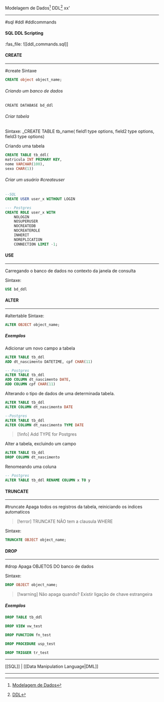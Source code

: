 Modelagem de Dados[^1] 
DDL[^2]
xx'
***
#sql #ddl #ddlcommands

#### SQL DDL Scripting
:fas_file: ![[ddl_commands.sql]]


#### CREATE
---
#create 
Sintaxe
```sql
CREATE object object_name;
```

###### Criando um banco de dados
``CREATE DATABASE bd_ddl``

###### Criar tabela

Sintaxe:
_CREATE TABLE tb_name(
field1 type options,
field2 type options,
field3 type options)

Criando uma tabela
```sql
CREATE TABLE tb_ddl(
matricula INT PRIMARY KEY,
nome VARCHAR(100),
sexo CHAR(1))
```

###### Criar um usuário #createuser
```sql
--SQL
CREATE USER user_x WITHOUT LOGIN
```

```sql
--- Postgres
CREATE ROLE user_x WITH
	NOLOGIN
	NOSUPERUSER
	NOCREATEDB
	NOCREATEROLE
	INHERIT
	NOREPLICATION
	CONNECTION LIMIT -1;
```

#### USE
---
Carregando  o banco de dados no contexto da janela de consulta

Sintaxe:
```sql
USE bd_ddl
```



#### ALTER
---
#altertable
Sintaxe:
```sql
ALTER OBJECT object_name;
```

##### Exemplos

Adicionar um novo campo a tabela
```sql
ALTER TABLE tb_ddl
ADD dt_nascimento DATETIME, cpf CHAR(11)
```
```sql
-- Postgres
ALTER TABLE tb_ddl
ADD COLUMN dt_nascimento DATE, 
ADD COLUMN cpf CHAR(11)
```


Alterando o tipo de dados de uma determinada tabela.
```sql
ALTER TABLE tb_ddl
ALTER COLUMN dt_nascimento DATE
```

```sql
--Postgres
ALTER TABLE tb_ddl
ALTER COLUMN dt_nascimento TYPE DATE
```
>[!info] Add TYPE for Postgres

Alter a tabela, excluindo um campo
```sql
ALTER TABLE tb_ddl
DROP COLUMN dt_nascimento
```


Renomeando uma coluna
```sql
-- Postgres
ALTER TABLE tb_ddl RENAME COLUMN x TO y
```



#### TRUNCATE
---
#truncate
Apaga todos os registros da tabela, reiniciando os indices automaticos

>[!error] TRUNCATE NÃO tem a clausula WHERE

Sintaxe:
```sql
TRUNCATE OBJECT object_name;
```


#### DROP
---
#drop
Apaga OBJETOS DO banco de dados

Sintaxe:
```sql
DROP OBJECT object_name;
```

>[!warning] Não apaga quando?
>Existir ligação de  chave estrangeira
>

##### Exemplos

```sql
DROP TABLE tb_ddl
```
```sql
DROP VIEW vw_test
```
```sql
DROP FUNCTION fn_test
```
```sql
DROP PROCEDURE usp_test
```
```sql
DROP TRIGGER tr_test
```

***
[[SQL]] | [[Data Manipulation Language|DML]]

***
[^1]: [Modelagem de Dados](https://ford.udemy.com/course/preparatorio_mta_database_fundamentals/learn/lecture/12528090#overview)
[^2]: [DDL](https://ford.udemy.com/course/preparatorio_mta_database_fundamentals/learn/lecture/19077776#questions)

